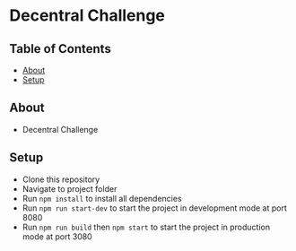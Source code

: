 # Decentral Challenge

## Table of Contents

- [About](#about)
- [Setup](#setup)

## About

- Decentral Challenge

## Setup

- Clone this repository
- Navigate to project folder
- Run `npm install` to install all dependencies
- Run `npm run start-dev` to start the project in development mode at port 8080
- Run `npm run build` then `npm start` to start the project in production mode at port 3080
